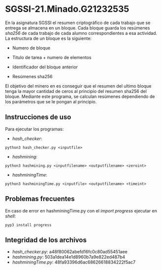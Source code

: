 # SGSSI-21.Minado.G21232535

En la asignatura SGSSI el resumen criptográfico de cada trabajo que se entrega se almacena en un bloque. Cada bloque guarda los resúmenes *sha256* de cada trabajo de cada alumno correspondientes a esa actividad. La estructura de un bloque es la siguiente:

- Numero de bloque

- Titulo de tarea + numero de elementos

- Identificador del bloque anterior

- Resúmenes sha256

El objetivo del minero en es conseguir que el resumen del ultimo bloque tenga la mayor cantidad de ceros al principio del resumen sha256 del bloque. Mediante este programa, se calculan resúmenes dependiendo de los parámetros que se le pongan al principio.

## Instrucciones de uso

Para ejecutar los programas:

- *hash_checker*:

```shell
python3 hash_checker.py <inputfile>
```
- *hashmining*:

```shell
python3 hashmining.py <inputfilename> <outputfilename> <zeroint>
```
- *hashminingTime*:

```shell
python3 hashminingTime.py <inputfile> <outputfilename> <timeint>
```

## Problemas frecuentes

En caso de error en hashminingTime.py con el *import progress* ejecutar en *shell*:

```shell
pyp3 install progress
```

## Integridad de los archivos

- *hash_checker.py*: a48f80062abefd16fc0c80ad55451aee
- *hashmining.py*: 503a1dea14e1d8960b7a9e822ed487b4
- *hashminingTime.py*: 48fa93396d6ac68626618834222f5ac7